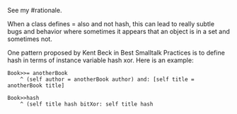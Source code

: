 See my #rationale.When a class defines = also and not hash, this can lead to really subtle bugs and behavior where sometimes it appears that an object is in a set and sometimes not. One pattern proposed by Kent Beck in Best Smalltalk Practices is to define hash in terms of instance variable hash xor. Here is an example:		Book>>= anotherBook		^ (self author = anotherBook author) and: [self title = anotherBook title]		Book>>hash		^ (self title hash bitXor: self title hash		